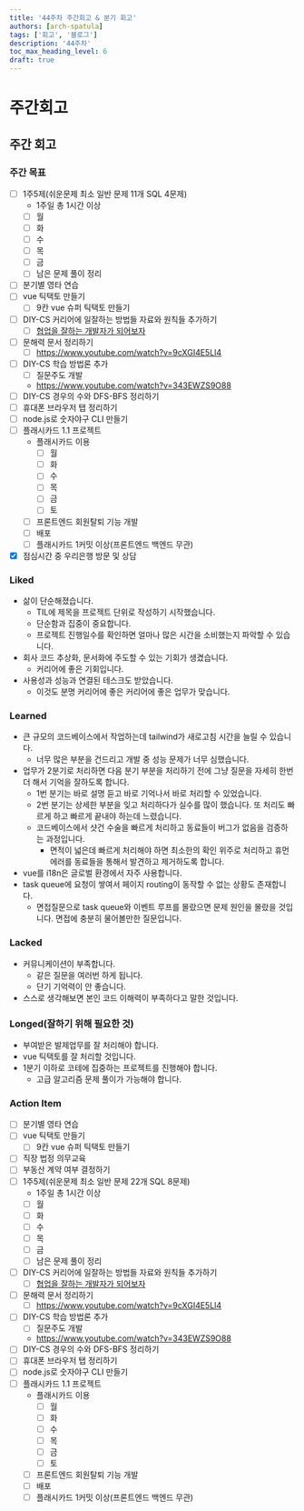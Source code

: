 ```yaml
---
title: '44주차 주간회고 & 분기 회고'
authors: [arch-spatula]
tags: ['회고', '블로그']
description: '44주차'
toc_max_heading_level: 6
draft: true
---
```


# 주간회고

<!--truncate-->

## 주간 회고

### 주간 목표

- [ ] 1주5제(쉬운문제 최소 일반 문제 11개 SQL 4문제)
  - 1주일 총 1시간 이상
  - [ ] 월
  - [ ] 화
  - [ ] 수
  - [ ] 목
  - [ ] 금
  - [ ] 남은 문제 풀이 정리
- [ ] 분기별 영타 연습
- [ ] vue 틱택토 만들기
  - [ ] 9칸 vue 슈퍼 틱택토 만들기
- [ ] DIY-CS 커리어에 일잘하는 방법들 자료와 원칙들 추가하기
  - [ ] [협업을 잘하는 개발자가 되어보자](https://velog.io/@teo/collaboration)
- [ ] 문해력 문서 정리하기
  - [ ] https://www.youtube.com/watch?v=9cXGI4E5Ll4
- [ ] DIY-CS 학습 방법론 추가
  - [ ] 질문주도 개발
  - https://www.youtube.com/watch?v=343EWZS9O88
- [ ] DIY-CS 경우의 수와 DFS-BFS 정리하기
- [ ] 휴대폰 브라우저 탭 정리하기
- [ ] node.js로 숫자야구 CLI 만들기
- [ ] 플래시카드 1.1 프로젝트
  - 플래시카드 이용
    - [ ] 월
    - [ ] 화
    - [ ] 수
    - [ ] 목
    - [ ] 금
    - [ ] 토
  - [ ] 프론트엔드 회원탈퇴 기능 개발
  - [ ] 배포
  - [ ] 플래시카드 1커밋 이상(프론트엔드 백엔드 무관)
- [x] 점심시간 중 우리은행 방문 및 상담

### Liked

- 삶이 단순해졌습니다.
  - TIL에 제목을 프로젝트 단위로 작성하기 시작했습니다.
  - 단순함과 집중이 중요합니다.
  - 프로젝트 진행일수를 확인하면 얼마나 많은 시간을 소비했는지 파악할 수 있습니다.
- 회사 코드 추상화, 문서화에 주도할 수 있는 기회가 생겼습니다.
  - 커리어에 좋은 기회입니다.
- 사용성과 성능과 연결된 테스크도 받았습니다.
  - 이것도 분명 커리어에 좋은 커리어에 좋은 업무가 맞습니다.

### Learned

- 큰 규모의 코드베이스에서 작업하는데 tailwind가 새로고침 시간을 늘릴 수 있습니다.
  - 너무 많은 부분을 건드리고 개발 중 성능 문제가 너무 심했습니다.
- 업무가 2분기로 처리하면 다음 분기 부분을 처리하기 전에 그냥 질문을 자세히 한번더 해서 기억을 잘하도록 합니다.
  - 1번 분기는 바로 설명 듣고 바로 기억나서 바로 처리할 수 있었습니다.
  - 2번 분기는 상세한 부분을 잊고 처리하다가 실수를 많이 했습니다. 또 처리도 빠르게 하고 빠르게 끝내야 하는데 느렸습니다.
  - 코드베이스에서 샷건 수술을 빠르게 처리하고 동료들이 버그가 없음을 검증하는 과정입니다.
    - 면적이 넓은데 빠르게 처리해야 하면 최소한의 확인 위주로 처리하고 휴먼에러를 동료들을 통해서 발견하고 제거하도록 합니다.
- vue를 i18n은 글로벌 환경에서 자주 사용합니다.
- task queue에 요청이 쌓여서 페이지 routing이 동작할 수 없는 상황도 존재합니다.
  - 면접질문으로 task queue와 이벤트 루프를 몰랐으면 문제 원인을 몰랐을 것입니다. 면접에 충분히 물어볼만한 질문입니다.

### Lacked

- 커뮤니케이션이 부족합니다.
  - 같은 질문을 여러번 하게 됩니다.
  - 단기 기억력이 안 좋습니다.
- 스스로 생각해보면 본인 코드 이해력이 부족하다고 말한 것입니다.

### Longed(잘하기 위해 필요한 것)

- 부여받은 발제업무를 잘 처리해야 합니다.
- vue 틱택토를 잘 처리할 것입니다.
- 1분기 이하로 코테에 집중하는 프로젝트를 진행해야 합니다.
  - 고급 알고리즘 문제 풀이가 가능해야 합니다.

### Action Item

- [ ] 분기별 영타 연습
- [ ] vue 틱택토 만들기
  - [ ] 9칸 vue 슈퍼 틱택토 만들기
- [ ] 직장 법정 의무교육
- [ ] 부동산 계약 여부 결정하기
- [ ] 1주5제(쉬운문제 최소 일반 문제 22개 SQL 8문제)
  - 1주일 총 1시간 이상
  - [ ] 월
  - [ ] 화
  - [ ] 수
  - [ ] 목
  - [ ] 금
  - [ ] 남은 문제 풀이 정리
- [ ] DIY-CS 커리어에 일잘하는 방법들 자료와 원칙들 추가하기
  - [ ] [협업을 잘하는 개발자가 되어보자](https://velog.io/@teo/collaboration)
- [ ] 문해력 문서 정리하기
  - [ ] https://www.youtube.com/watch?v=9cXGI4E5Ll4
- [ ] DIY-CS 학습 방법론 추가
  - [ ] 질문주도 개발
  - https://www.youtube.com/watch?v=343EWZS9O88
- [ ] DIY-CS 경우의 수와 DFS-BFS 정리하기
- [ ] 휴대폰 브라우저 탭 정리하기
- [ ] node.js로 숫자야구 CLI 만들기
- [ ] 플래시카드 1.1 프로젝트
  - 플래시카드 이용
    - [ ] 월
    - [ ] 화
    - [ ] 수
    - [ ] 목
    - [ ] 금
    - [ ] 토
  - [ ] 프론트엔드 회원탈퇴 기능 개발
  - [ ] 배포
  - [ ] 플래시카드 1커밋 이상(프론트엔드 백엔드 무관)
